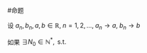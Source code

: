 #命题 

设 $a_{n},b_{n},a,b\in \mathbb{R},\; n=1,2,\dots,\; a_{n}\to a, \; b_{n}\to b$

如果 $\exists N_{0}\in \mathbb{N}^{*},\text{ s.t. }$